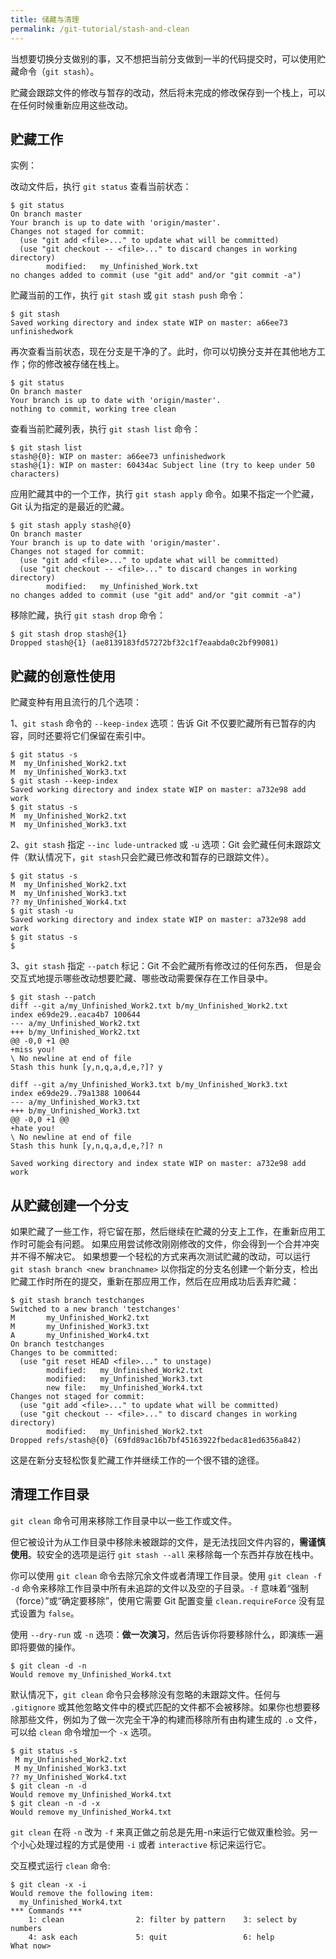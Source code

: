 ```yaml
---
title: 储藏与清理
permalink: /git-tutorial/stash-and-clean
---
```


当想要切换分支做别的事，又不想把当前分支做到一半的代码提交时，可以使用贮藏命令（`git stash`）。

贮藏会跟踪文件的修改与暂存的改动，然后将未完成的修改保存到一个栈上，可以在任何时候重新应用这些改动。

## 贮藏工作

实例：

改动文件后，执行 `git status` 查看当前状态：

```shell
$ git status
On branch master
Your branch is up to date with 'origin/master'.
Changes not staged for commit:
  (use "git add <file>..." to update what will be committed)
  (use "git checkout -- <file>..." to discard changes in working directory)
        modified:   my_Unfinished_Work.txt
no changes added to commit (use "git add" and/or "git commit -a")
```

贮藏当前的工作，执行 `git stash` 或 `git stash push` 命令：

```shell
$ git stash
Saved working directory and index state WIP on master: a66ee73 unfinishedwork
```

再次查看当前状态，现在分支是干净的了。此时，你可以切换分支并在其他地方工作；你的修改被存储在栈上。

```shell
$ git status
On branch master
Your branch is up to date with 'origin/master'.
nothing to commit, working tree clean
```

查看当前贮藏列表，执行 `git stash list` 命令：

```shell
$ git stash list
stash@{0}: WIP on master: a66ee73 unfinishedwork
stash@{1}: WIP on master: 60434ac Subject line (try to keep under 50 characters)
```

应用贮藏其中的一个工作，执行 `git stash apply` 命令。如果不指定一个贮藏，Git 认为指定的是最近的贮藏。

```shell
$ git stash apply stash@{0}
On branch master
Your branch is up to date with 'origin/master'.
Changes not staged for commit:
  (use "git add <file>..." to update what will be committed)
  (use "git checkout -- <file>..." to discard changes in working directory)
        modified:   my_Unfinished_Work.txt
no changes added to commit (use "git add" and/or "git commit -a")
```

移除贮藏，执行 `git stash drop` 命令：

```shell
$ git stash drop stash@{1}
Dropped stash@{1} (ae8139183fd57272bf32c1f7eaabda0c2bf99081)
```

## 贮藏的创意性使用

贮藏变种有用且流行的几个选项：

1、`git stash` 命令的 `--keep-index` 选项：告诉 Git 不仅要贮藏所有已暂存的内容，同时还要将它们保留在索引中。

```shell
$ git status -s
M  my_Unfinished_Work2.txt
M  my_Unfinished_Work3.txt
$ git stash --keep-index
Saved working directory and index state WIP on master: a732e98 add work
$ git status -s
M  my_Unfinished_Work2.txt
M  my_Unfinished_Work3.txt
```

2、`git stash` 指定 `--inc lude-untracked` 或 `-u` 选项：Git  会贮藏任何未跟踪文件（默认情况下，`git stash`只会贮藏已修改和暂存的已跟踪文件）。

```shell
$ git status -s
M  my_Unfinished_Work2.txt
M  my_Unfinished_Work3.txt
?? my_Unfinished_Work4.txt
$ git stash -u
Saved working directory and index state WIP on master: a732e98 add work
$ git status -s
$
```

3、`git stash` 指定 `--patch` 标记：Git 不会贮藏所有修改过的任何东西， 但是会交互式地提示哪些改动想要贮藏、哪些改动需要保存在工作目录中。

```shell
$ git stash --patch
diff --git a/my_Unfinished_Work2.txt b/my_Unfinished_Work2.txt
index e69de29..eaca4b7 100644
--- a/my_Unfinished_Work2.txt
+++ b/my_Unfinished_Work2.txt
@@ -0,0 +1 @@
+miss you!
\ No newline at end of file
Stash this hunk [y,n,q,a,d,e,?]? y

diff --git a/my_Unfinished_Work3.txt b/my_Unfinished_Work3.txt
index e69de29..79a1388 100644
--- a/my_Unfinished_Work3.txt
+++ b/my_Unfinished_Work3.txt
@@ -0,0 +1 @@
+hate you!
\ No newline at end of file
Stash this hunk [y,n,q,a,d,e,?]? n

Saved working directory and index state WIP on master: a732e98 add work
```

## 从贮藏创建一个分支

如果贮藏了一些工作，将它留在那，然后继续在贮藏的分支上工作，在重新应用工作时可能会有问题。 如果应用尝试修改刚刚修改的文件，你会得到一个合并冲突并不得不解决它。 如果想要一个轻松的方式来再次测试贮藏的改动，可以运行 `git stash branch <new branchname>` 以你指定的分支名创建一个新分支，检出贮藏工作时所在的提交，重新在那应用工作，然后在应用成功后丢弃贮藏：

```shell
$ git stash branch testchanges
Switched to a new branch 'testchanges'
M       my_Unfinished_Work2.txt
M       my_Unfinished_Work3.txt
A       my_Unfinished_Work4.txt
On branch testchanges
Changes to be committed:
  (use "git reset HEAD <file>..." to unstage)
        modified:   my_Unfinished_Work2.txt
        modified:   my_Unfinished_Work3.txt
        new file:   my_Unfinished_Work4.txt
Changes not staged for commit:
  (use "git add <file>..." to update what will be committed)
  (use "git checkout -- <file>..." to discard changes in working directory)
        modified:   my_Unfinished_Work2.txt
Dropped refs/stash@{0} (69fd89ac16b7bf45163922fbedac81ed6356a842)
```

这是在新分支轻松恢复贮藏工作并继续工作的一个很不错的途径。

## 清理工作目录

`git clean` 命令可用来移除工作目录中以一些工作或文件。

但它被设计为从工作目录中移除未被跟踪的文件，是无法找回文件内容的，**需谨慎使用**。较安全的选项是运行 `git stash --all` 来移除每一个东西并存放在栈中。

你可以使用 `git clean` 命令去除冗余文件或者清理工作目录。使用 `git clean -f -d` 命令来移除工作目录中所有未追踪的文件以及空的子目录。`-f` 意味着“强制（force）”或“确定要移除”，使用它需要 Git 配置变量 `clean.requireForce` 没有显式设置为 `false`。

使用 `--dry-run` 或 `-n` 选项：**做一次演习**，然后告诉你将要移除什么，即演练一遍即将要做的操作。

```shell
$ git clean -d -n
Would remove my_Unfinished_Work4.txt
```

默认情况下，`git clean` 命令只会移除没有忽略的未跟踪文件。任何与 `.gitignore` 或其他忽略文件中的模式匹配的文件都不会被移除。如果你也想要移除那些文件，例如为了做一次完全干净的构建而移除所有由构建生成的 `.o` 文件，可以给 `clean` 命令增加一个 `-x` 选项。

```shell
$ git status -s
 M my_Unfinished_Work2.txt
 M my_Unfinished_Work3.txt
?? my_Unfinished_Work4.txt
$ git clean -n -d
Would remove my_Unfinished_Work4.txt
$ git clean -n -d -x
Would remove my_Unfinished_Work4.txt
```

`git clean` 在将 `-n` 改为 `-f` 来真正做之前总是先用-n来运行它做双重检验。另一个小心处理过程的方式是使用 `-i` 或者 `interactive` 标记来运行它。

交互模式运行 `clean` 命令:

```shell
$ git clean -x -i
Would remove the following item:
  my_Unfinished_Work4.txt
*** Commands ***
    1: clean                2: filter by pattern    3: select by numbers
    4: ask each             5: quit                 6: help
What now>
```

